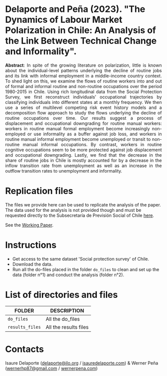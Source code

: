 # Delaporte and Peña (2023). "The Dynamics of Labour Market Polarization in Chile: An Analysis of the Link Between Technical Change and Informality".

<p align="justify"><b>Abstract</b>: In spite of the growing literature on polarization, little is known about the individual-level patterns underlying the decline of routine jobs and its link with informal employment in a middle-income country context. To shed light on this, we examine the flows of routine workers into and out of formal and informal routine and non-routine occupations over the period 1980-2015 in Chile. Using rich longitudinal data from the Social Protection Survey, we first reconstruct individuals’ occupational trajectories by classifying individuals into different states at a monthly frequency. We then use a series of multilevel competing risk event history models and a decomposition flow approach to study the flows underlying the decline of routine occupations over time. Our results suggest a process of displacement and occupational downgrading for routine manual workers: workers in routine manual formal employment become increasingly non-employed or use informality as a buffer against job loss, and workers in routine manual informal employment become unemployed or transit to non-routine manual informal occupations. By contrast, workers in routine cognitive occupations seem to be more protected against job displacement and occupational downgrading. Lastly, we find that the decrease in the share of routine jobs in Chile is mostly accounted for by a decrease in the inflow transition rate from unemployment as well as an increase in the outflow transition rates to unemployment and informality.</p>

# Replication files

The files we provide here can be used to replicate the analysis of the paper. The data used for the analysis is not provided though and must be requested directly to the Subsecretaría de Previsión Social of Chile [here](https://previsionsocial.gob.cl/datos-estadisticos/condiciones-bases-de-datos-eps/).

See the [Working Paper](https://www.econstor.eu/bitstream/10419/270891/1/GLO-DP-1262.pdf). 

# Instructions

- Get access to the same dataset 'Social protection survey' of Chile.
- Download the data.
- Run all the do-files placed in the folder `do_files` to clean and set up the data (folder n°1) and conduct the analysis (folder n°2).

# List of directories and files

| FOLDER                  | DESCRIPTION                                                    |
| ----------------------- | -------------------------------------------------------------- |
| `do_files`              | All the do_files |
| `results_files`         | All the results files |

# Contacts

Isaure Delaporte ([delaporte@ilo.org](mailto:delaporte@ilo.org) / [isauredelaporte.com](https://sites.google.com/site/isauredelaporte/home)) & Werner Peña ([wernerhp87@gmail.com](mailto:wernerhp87@gmail.com) / [wernerpena.com](https://sites.google.com/view/wernerpena/home))
